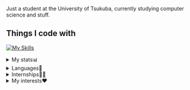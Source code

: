 Just a student at the University of Tsukuba, currently studying computer science and stuff.

## Things I code with
[![My Skills](https://skillicons.dev/icons?i=python,js,ts,ruby,crystal,go,html,css,react,rails,neovim)](https://skillicons.dev)


<details>
  <summary>My stats📊</summary>

  ![](https://raw.githubusercontent.com/Mimori256/Mimori256/main/profile-summary-card-output/calm/3-stats.svg)
  ![](https://raw.githubusercontent.com/Mimori256/Mimori256/main/profile-summary-card-output/calm/2-most-commit-language.svg)
  
  
  Total coding time(Since Aug 28th 2022)  
  [![wakatime](https://wakatime.com/badge/user/f5e28545-6c22-4bfd-9d9e-5dbf84fa4d4f.svg)](https://wakatime.com/@f5e28545-6c22-4bfd-9d9e-5dbf84fa4d4f)
  

</details>

<details>
  <summary>Languages📖</summary>
  
  * Japanese :jp: (Native)
  * English :uk: (Decent) [EF SET Certificate(83/100)](https://www.efset.org/cert/a1hXMs)
  * Spanish :es: (Okay)
  * French :fr: (Infant)
</details>

<details>
  <summary>Internships🧑‍💻</summary>

  * [Persol株式会社インターンシップ Sprinters](https://www.persol-career.co.jp/recruit/newgraduate/recruit-info/sprint/) 2023 06/24-07/08 
  * [日本経済新聞 インターンシップ](https://hack.nikkei.com/internJobs/2023_summer_5days/) 2023 08/14-08/18  
  * [Raksul 課題解決型インターンシップ](https://techblog.raksul.com/entry/2023/10/16/110513) 2023 09/11-09/15
  * 日本経済新聞 長期インターン 2023/11～
</details>

<details>
  <summary>My interests❤</summary>
  
  * NLP(Natural Language Processing) 📊
  * Language Learning 📖
  * Chess ♟️
  * US & UK HipHop 🎤
  * Piano 🎹
</detalils>
